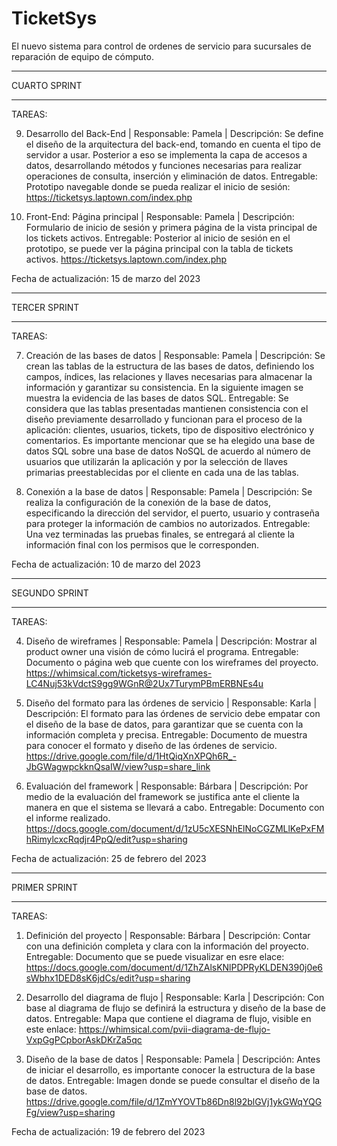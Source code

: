 # TicketSys
El nuevo sistema para control de ordenes de servicio para sucursales de reparación de equipo de cómputo.

********** ********** **********
CUARTO SPRINT
********** ********** **********

TAREAS:

09. Desarrollo del Back-End | Responsable: Pamela | Descripción: Se define el diseño de la arquitectura del back-end, tomando en cuenta el tipo de servidor a usar. Posterior a eso se implementa la capa de accesos a datos, desarrollando métodos y funciones necesarias para realizar operaciones de consulta, inserción y eliminación de datos.
   Entregable: Prototipo navegable donde se pueda realizar el inicio de sesión:
   https://ticketsys.laptown.com/index.php

10. Front-End: Página principal | Responsable: Pamela | Descripción: Formulario de inicio de sesión y primera página de la vista principal de los tickets activos.
   Entregable: Posterior al inicio de sesión en el prototipo, se puede ver la página principal con la tabla de tickets activos.
   https://ticketsys.laptown.com/index.php

Fecha de actualización: 15 de marzo del 2023

********** ********** **********
TERCER SPRINT
********** ********** **********

TAREAS:

07. Creación de las bases de datos | Responsable: Pamela | Descripción: Se crean las tablas de la estructura de las bases de datos, definiendo los campos, índices,  las relaciones y llaves necesarias para almacenar la información y garantizar su consistencia. En la siguiente imagen se muestra la evidencia de las bases de datos SQL.
   Entregable: Se considera que las tablas presentadas mantienen consistencia con el diseño previamente desarrollado y funcionan para el proceso de la aplicación: clientes, usuarios, tickets, tipo de dispositivo electrónico y comentarios. Es importante mencionar que se ha elegido una base de datos SQL sobre una base de datos NoSQL de acuerdo al número de usuarios que utilizarán la aplicación y por la selección de llaves primarias preestablecidas por el cliente en cada una de las tablas.

08. Conexión a la base de datos | Responsable: Pamela | Descripción: Se realiza la configuración de la conexión de la base de datos, especificando la dirección del servidor, el puerto, usuario y contraseña para proteger la información de cambios no autorizados.
   Entregable: Una vez terminadas las pruebas finales, se entregará al cliente la información  final con los permisos que le corresponden.

Fecha de actualización: 10 de marzo del 2023

********* ********** **********
SEGUNDO SPRINT
********** ********** **********

TAREAS:

04. Diseño de wireframes | Responsable: Pamela | Descripción: Mostrar al product owner una visión de cómo lucirá el programa.
   Entregable: Documento o página web que cuente con los wireframes del proyecto.
      https://whimsical.com/ticketsys-wireframes-LC4Nuj53kVdctS9gg9WGnR@2Ux7TurymPBmERBNEs4u

05. Diseño del formato para las órdenes de servicio | Responsable: Karla | Descripción: El formato para las órdenes de servicio debe empatar con el diseño de la base de datos, para garantizar que se cuenta con la información completa y precisa.
   Entregable: Documento de muestra para conocer el formato y diseño de las órdenes de servicio.
      https://drive.google.com/file/d/1HtQiqXnXPQh6R_-JbGWagwpckknQsaIW/view?usp=share_link

06. Evaluación del framework | Responsable: Bárbara | Descripción: Por medio de la evaluación del framework se justifica ante el cliente la manera en que el sistema se llevará a cabo.
   Entregable: Documento con el informe realizado.
      https://docs.google.com/document/d/1zU5cXESNhElNoCGZMLlKePxFMhRimylcxcRqdjr4PpQ/edit?usp=sharing

Fecha de actualización: 25 de febrero del 2023

********** ********** **********
PRIMER SPRINT
********** ********** **********

TAREAS:

01. Definición del proyecto | Responsable: Bárbara | Descripción: Contar con una definición completa y clara con la información del proyecto.
   Entregable: Documento que se puede visualizar en esre elace:
      https://docs.google.com/document/d/1ZhZAlsKNlPDPRyKLDEN390j0e6sWbhx1DED8sK6jdCs/edit?usp=sharing

02. Desarrollo del diagrama de flujo | Responsable: Karla | Descripción: Con base al diagrama de flujo se definirá la estructura y diseño de la base de datos.
   Entregable: Mapa que contiene el diagrama de flujo, visible en este enlace:
      https://whimsical.com/pvii-diagrama-de-flujo-VxpGgPCpborAskDKrZa5qc

03. Diseño de la base de datos | Responsable: Pamela | Descripción: Antes de iniciar el desarrollo, es importante conocer la estructura de la base de datos.
   Entregable: Imagen donde se puede consultar el diseño de la base de datos.
      https://drive.google.com/file/d/1ZmYYOVTb86Dn8l92blGVj1ykGWqYQGFg/view?usp=sharing

Fecha de actualización: 19 de febrero del 2023
